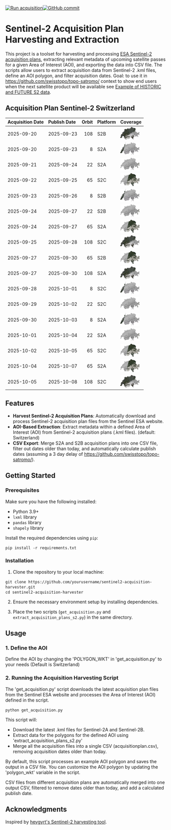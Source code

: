 [![Run acquisition](https://github.com/davidoesch/Sentinel-2-Acquisition-Plan-Harvesting/actions/workflows/run_acquisition.yml/badge.svg)](https://github.com/davidoesch/Sentinel-2-Acquisition-Plan-Harvesting/actions/workflows/run_acquisition.yml)[![GitHub commit](https://img.shields.io/github/last-commit/davidoesch/Sentinel-2-Acquisition-Plan-Harvesting)](https://github.com/davidoesch/Sentinel-2-Acquisition-Plan-Harvesting/commits/main)

# Sentinel-2 Acquisition Plan Harvesting and Extraction

This project is a toolset for harvesting and processing [ESA Sentinel-2 acquisition plans](https://sentinel.esa.int/web/sentinel/copernicus/sentinel-2/acquisition-plans), extracting relevant metadata of upcoming satellite passes for a given Area of Interest (AOI), and exporting the data into CSV file. The scripts allow users to extract acquisition data from Sentinel-2 .kml files, define an AOI polygon, and filter acquisition dates. Goal: to use it in https://github.com/swisstopo/topo-satromo/ context to show end users when the next satellite product will be available see [Example of HISTORIC and FUTURE S2 data](https://davidoesch.github.io/Sentinel-2-Acquisition-Plan-Harvesting/calendar.html).

## Acquisition Plan Sentinel-2 Switzerland
| Acquisition Date   | Publish Date   |   Orbit | Platform   | Coverage                    |
|:-------------------|:---------------|--------:|:-----------|:----------------------------|
| 2025-09-20         | 2025-09-23     |     108 | S2B        | ![Coverage](assets/108.png) |
| 2025-09-20         | 2025-09-23     |       8 | S2A        | ![Coverage](assets/8.png)   |
| 2025-09-21         | 2025-09-24     |      22 | S2A        | ![Coverage](assets/22.png)  |
| 2025-09-22         | 2025-09-25     |      65 | S2C        | ![Coverage](assets/65.png)  |
| 2025-09-23         | 2025-09-26     |       8 | S2B        | ![Coverage](assets/8.png)   |
| 2025-09-24         | 2025-09-27     |      22 | S2B        | ![Coverage](assets/22.png)  |
| 2025-09-24         | 2025-09-27     |      65 | S2A        | ![Coverage](assets/65.png)  |
| 2025-09-25         | 2025-09-28     |     108 | S2C        | ![Coverage](assets/108.png) |
| 2025-09-27         | 2025-09-30     |      65 | S2B        | ![Coverage](assets/65.png)  |
| 2025-09-27         | 2025-09-30     |     108 | S2A        | ![Coverage](assets/108.png) |
| 2025-09-28         | 2025-10-01     |       8 | S2C        | ![Coverage](assets/8.png)   |
| 2025-09-29         | 2025-10-02     |      22 | S2C        | ![Coverage](assets/22.png)  |
| 2025-09-30         | 2025-10-03     |       8 | S2A        | ![Coverage](assets/8.png)   |
| 2025-10-01         | 2025-10-04     |      22 | S2A        | ![Coverage](assets/22.png)  |
| 2025-10-02         | 2025-10-05     |      65 | S2C        | ![Coverage](assets/65.png)  |
| 2025-10-04         | 2025-10-07     |      65 | S2A        | ![Coverage](assets/65.png)  |
| 2025-10-05         | 2025-10-08     |     108 | S2C        | ![Coverage](assets/108.png) |

## Features

- **Harvest Sentinel-2 Acquisition Plans**: Automatically download and process Sentinel-2 acquisition plan files from the Sentinel ESA website.
- **AOI-Based Extraction**: Extract metadata within a defined Area of Interest (AOI) from Sentinel-2 acquisition plans (.kml files). (default: Switzerland)
- **CSV Export**: Merge S2A and S2B  acquisition plans into one CSV file, filter out dates older than today, and automatically calculate publish dates (assuming a 3 day delay of https://github.com/swisstopo/topo-satromo/).

## Getting Started

### Prerequisites

Make sure you have the following installed:

- Python 3.9+
- `lxml` library
- `pandas` library
- `shapely` library

Install the required dependencies using `pip`:

```
pip install -r requirements.txt
```
### Installation
1. Clone the repository to your local machine:

```
git clone https://github.com/yourusername/sentinel2-acquisition-harvester.git
cd sentinel2-acquisition-harvester
```
2. Ensure the necessary environment setup by installing dependencies.

3. Place the two scripts (`get_acquisition.py` and `extract_acquisition_plans_s2.py`) in the same directory.

## Usage
### 1. Define the AOI
Define the AOI by changing the 'POLYGON_WKT' in 'get_acquisition.py' to your needs (Default is Switzerland)

### 2. Running the Acquisition Harvesting Script
The 'get_acquisition.py' script downloads the latest acquisition plan files from the Sentinel ESA website and processes the Area of Interest (AOI) defined in the script.
```
python get_acquisition.py
```
This script will:

- Download the latest .kml files for Sentinel-2A and Sentinel-2B.
- Extract data for the polygons for the defined AOI using  'extract_acquisition_plans_s2.py'
- Merge all the acquisition files into a single CSV (acquisitionplan.csv), removing acquisition dates older than today.

By default, this script processes an example AOI polygon and saves the output in a CSV file. You can customize the AOI polygon by updating the 'polygon_wkt' variable in the script.

CSV files from different acquisition plans are automatically merged into one output CSV, filtered to remove dates older than today, and add a calculated publish date.

## Acknowledgments
Inspired by [hevgyrt's Sentinel-2 harvesting tool](https://github.com/hevgyrt/harvest_sentinel_acquisition_plans/).



